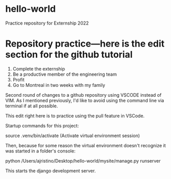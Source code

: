 # hello-world
Practice repository for Externship 2022

# **Repository practice—here is the edit section for the github tutorial**

1. Complete the externship
2. Be a productive member of the engineering team
3. Profit
4. Go to Montreal in two weeks with my family

Second round of changes to a github repository using VSCODE instead of VIM.
As I mentioned previously, I'd like to avoid using the command line via terminal if at all possible.

This edit right here is to practice using the pull feature in VSCode.

Startup commands for this project:

source .venv/bin/activate (Activate virtual environment session)

Then, because for some reason the virtual environment doesn't recognize it was started in a folder's console:

python /Users/ajristino/Desktop/hello-world/mysite/manage.py runserver

This starts the django development server.